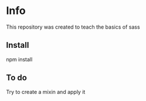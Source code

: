 # Info

This repository was created to teach the basics of sass

## Install

npm install

## To do

Try to create a mixin and apply it
